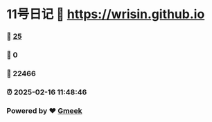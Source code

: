 # 11号日记 :link: https://wrisin.github.io 
### :page_facing_up: [25](https://wrisin.github.io/tag.html) 
### :speech_balloon: 0 
### :hibiscus: 22466 
### :alarm_clock: 2025-02-16 11:48:46 
### Powered by :heart: [Gmeek](https://github.com/Meekdai/Gmeek)
